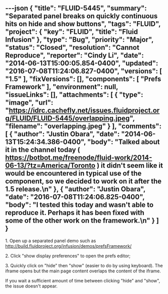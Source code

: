 ---json
{
  "title": "FLUID-5445",
  "summary": "Separated panel breaks on quickly continuous hits on hide and show buttons",
  "tags": "FLUID",
  "project": {
    "key": "FLUID",
    "title": "Fluid Infusion"
  },
  "type": "Bug",
  "priority": "Major",
  "status": "Closed",
  "resolution": "Cannot Reproduce",
  "reporter": "Cindy Li",
  "date": "2014-06-13T15:00:05.854-0400",
  "updated": "2016-07-08T11:24:06.827-0400",
  "versions": [
    "1.5"
  ],
  "fixVersions": [],
  "components": [
    "Prefs Framework"
  ],
  "environment": null,
  "issueLinks": [],
  "attachments": [
    {
      "type": "image",
      "url": "https://idrc.cachefly.net/issues.fluidproject.org/FLUID/FLUID-5445/overlapping.jpeg",
      "filename": "overlapping.jpeg"
    }
  ],
  "comments": [
    {
      "author": "Justin Obara",
      "date": "2014-06-13T15:24:34.386-0400",
      "body": "Talked about it in the channel today ( <https://botbot.me/freenode/fluid-work/2014-06-13/?tz=America/Toronto> ) it didn't seem like it would be encountered in typical use of the component, so we decided to work on it after the 1.5 release.\n"
    },
    {
      "author": "Justin Obara",
      "date": "2016-07-08T11:24:06.825-0400",
      "body": "I tested this today and wasn't able to reproduce it. Perhaps it has been fixed with some of the other work on the framework.\n"
    }
  ]
}
---
1\. Open up a separated panel demo such as <http://build.fluidproject.org/infusion/demos/prefsFramework/>

2\. Click "show display preferences" to open the prefs editor;

3\. Quickly click on "hide" then "show" (easier to do by using keyboard). The iframe opens but the main page content overlaps the content of the iframe.

If you wait a sufficient amount of time between clicking "hide" and "show", the issue doesn't appear.&#x20;

        